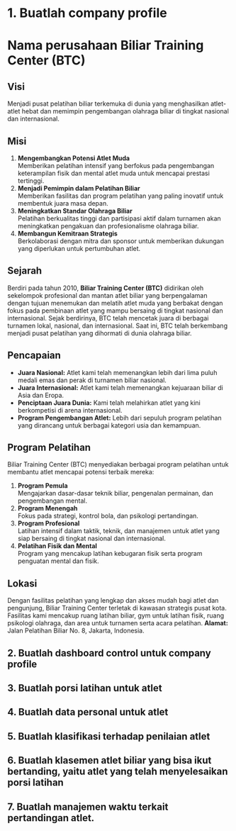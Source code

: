 # 1. Buatlah company profile
# Nama perusahaan **Biliar Training Center (BTC)**
## **Visi**
Menjadi pusat pelatihan biliar terkemuka di dunia yang menghasilkan atlet-atlet hebat dan memimpin pengembangan olahraga biliar di tingkat nasional dan internasional.
## **Misi**
1. **Mengembangkan Potensi Atlet Muda**  
   Memberikan pelatihan intensif yang berfokus pada pengembangan keterampilan fisik dan mental atlet muda untuk mencapai prestasi tertinggi.
2. **Menjadi Pemimpin dalam Pelatihan Biliar**  
   Memberikan fasilitas dan program pelatihan yang paling inovatif untuk membentuk juara masa depan.
3. **Meningkatkan Standar Olahraga Biliar**  
   Pelatihan berkualitas tinggi dan partisipasi aktif dalam turnamen akan meningkatkan pengakuan dan profesionalisme olahraga biliar.
4. **Membangun Kemitraan Strategis**  
   Berkolaborasi dengan mitra dan sponsor untuk memberikan dukungan yang diperlukan untuk pertumbuhan atlet.
## **Sejarah**
Berdiri pada tahun 2010, **Biliar Training Center (BTC)** didirikan oleh sekelompok profesional dan mantan atlet biliar yang berpengalaman dengan tujuan menemukan dan melatih atlet muda yang berbakat dengan fokus pada pembinaan atlet yang mampu bersaing di tingkat nasional dan internasional. Sejak berdirinya, BTC telah mencetak juara di berbagai turnamen lokal, nasional, dan internasional. Saat ini, BTC telah berkembang menjadi pusat pelatihan yang dihormati di dunia olahraga biliar.
## **Pencapaian**
- **Juara Nasional:** Atlet kami telah memenangkan lebih dari lima puluh medali emas dan perak di turnamen biliar nasional.
- **Juara Internasional:** Atlet kami telah memenangkan kejuaraan biliar di Asia dan Eropa.
- **Penciptaan Juara Dunia:** Kami telah melahirkan atlet yang kini berkompetisi di arena internasional.
- **Program Pengembangan Atlet:** Lebih dari sepuluh program pelatihan yang dirancang untuk berbagai kategori usia dan kemampuan.
## **Program Pelatihan**
Biliar Training Center (BTC) menyediakan berbagai program pelatihan untuk membantu atlet mencapai potensi terbaik mereka:
1. **Program Pemula**  
   Mengajarkan dasar-dasar teknik biliar, pengenalan permainan, dan pengembangan mental.
2. **Program Menengah**  
   Fokus pada strategi, kontrol bola, dan psikologi pertandingan.
3. **Program Profesional**  
   Latihan intensif dalam taktik, teknik, dan manajemen untuk atlet yang siap bersaing di tingkat nasional dan internasional.
4. **Pelatihan Fisik dan Mental**  
   Program yang mencakup latihan kebugaran fisik serta program penguatan mental dan fisik.
## **Lokasi**
Dengan fasilitas pelatihan yang lengkap dan akses mudah bagi atlet dan pengunjung, Biliar Training Center terletak di kawasan strategis pusat kota. Fasilitas kami mencakup ruang latihan biliar, gym untuk latihan fisik, ruang psikologi olahraga, dan area untuk turnamen serta acara pelatihan.
**Alamat:**  
Jalan Pelatihan Biliar No. 8, Jakarta, Indonesia.

## 2. Buatlah dashboard control untuk company profile
## 3. Buatlah porsi latihan untuk atlet   
## 4. Buatlah data personal untuk atlet   
## 5. Buatlah klasifikasi terhadap penilaian atlet 
## 6. Buatlah klasemen atlet biliar yang bisa ikut bertanding, yaitu atlet yang telah menyelesaikan porsi latihan
## 7. Buatlah manajemen waktu terkait pertandingan atlet.